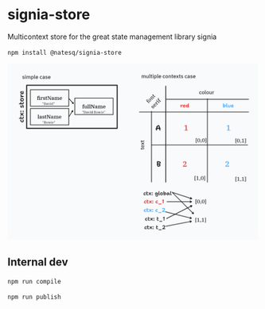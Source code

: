 # signia-store

Multicontext store for the great state management library signia

`npm install @natesq/signia-store`


![alt text](https://github.com/bernatesquirol/signia-store/blob/main/shapes.png?raw=true)

## Internal dev

`npm run compile`

`npm run publish`
